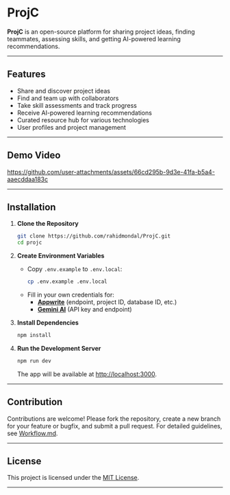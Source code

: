 # ProjC

**ProjC** is an open-source platform for sharing project ideas, finding teammates, assessing skills, and getting AI-powered learning recommendations.

---

## Features

- Share and discover project ideas
- Find and team up with collaborators
- Take skill assessments and track progress
- Receive AI-powered learning recommendations
- Curated resource hub for various technologies
- User profiles and project management

---

## Demo Video



https://github.com/user-attachments/assets/66cd295b-9d3e-41fa-b5a4-aaecddaa183c




---

## Installation

1. **Clone the Repository**
   ```sh
   git clone https://github.com/rahidmondal/ProjC.git
   cd projc
   ```

2. **Create Environment Variables**
   - Copy `.env.example` to `.env.local`:
     ```sh
     cp .env.example .env.local
     ```
   - Fill in your own credentials for:
     - [**Appwrite**](https://appwrite.io/) (endpoint, project ID, database ID, etc.)
     - [**Gemini AI**](https://aistudio.google.com/app/apikey) (API key and endpoint)

3. **Install Dependencies**
   ```sh
   npm install
   ```

4. **Run the Development Server**
   ```sh
   npm run dev
   ```
   The app will be available at [http://localhost:3000](http://localhost:3000).

---

## Contribution

Contributions are welcome! Please fork the repository, create a new branch for your feature or bugfix, and submit a pull request. For detailed guidelines, see [Workflow.md](Workflow.md).

---

## License

This project is licensed under the [MIT License](LICENSE).

---

